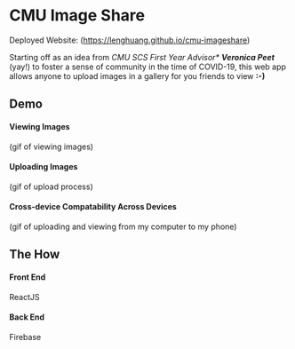 # CMU Image Share

Deployed Website: (https://lenghuang.github.io/cmu-imageshare)

Starting off as an idea from _CMU SCS First Year Advisor* **Veronica Peet**_ (yay!) to foster a sense of community in the time of COVID-19, this web app allows anyone to upload images in a gallery for you friends to view **:-)**

## Demo

#### Viewing Images
(gif of viewing images)

#### Uploading Images
(gif of upload process)

#### Cross-device Compatability Across Devices
(gif of uploading and viewing from my computer to my phone)

## The How

#### Front End
ReactJS

#### Back End
Firebase
